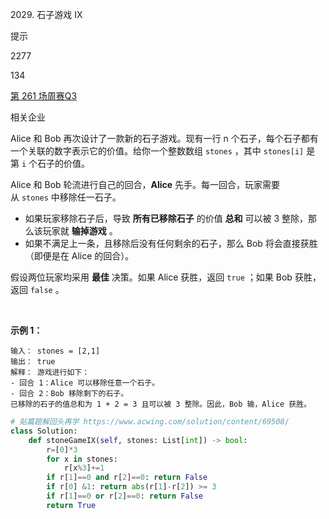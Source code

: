 2029. 石子游戏 IX

提示

2277

134

[第 261 场周赛](https://leetcode.cn/contest/weekly-contest-261)[Q3](https://leetcode.cn/contest/weekly-contest-261/problems/stone-game-ix)

相关企业

Alice 和 Bob 再次设计了一款新的石子游戏。现有一行 n 个石子，每个石子都有一个关联的数字表示它的价值。给你一个整数数组 `stones` ，其中 `stones[i]` 是第 `i` 个石子的价值。

Alice 和 Bob 轮流进行自己的回合，**Alice** 先手。每一回合，玩家需要从 `stones` 中移除任一石子。

-   如果玩家移除石子后，导致 **所有已移除石子** 的价值 **总和** 可以被 3 整除，那么该玩家就 **输掉游戏** 。
-   如果不满足上一条，且移除后没有任何剩余的石子，那么 Bob 将会直接获胜（即便是在 Alice 的回合）。

假设两位玩家均采用 **最佳** 决策。如果 Alice 获胜，返回 `true` ；如果 Bob 获胜，返回 `false` 。

 

**示例 1：**

```
输入： stones = [2,1]
输出： true
解释： 游戏进行如下：
- 回合 1：Alice 可以移除任意一个石子。
- 回合 2：Bob 移除剩下的石子。 
已移除的石子的值总和为 1 + 2 = 3 且可以被 3 整除。因此，Bob 输，Alice 获胜。
```

```py
# 贴篇题解回头再学 https://www.acwing.com/solution/content/69508/
class Solution:
    def stoneGameIX(self, stones: List[int]) -> bool:
        r=[0]*3
        for x in stones:
            r[x%3]+=1
        if r[1]==0 and r[2]==0: return False
        if r[0] &1: return abs(r[1]-r[2]) >= 3
        if r[1]==0 or r[2]==0: return False
        return True